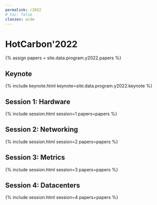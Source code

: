```yaml
---
permalink: /2022
# toc: false
classes: wide
---
```


# HotCarbon'2022

<!-- Load all papers -->
{% assign papers = site.data.program.y2022.papers %}

## Keynote

{% include keynote.html keynote=site.data.program.y2022.keynote %}

## Session 1: Hardware
<!-- Papers -->
{% include session.html session=1 papers=papers %}

## Session 2: Networking
<!-- Papers -->
{% include session.html session=2 papers=papers %}


## Session 3: Metrics
<!-- Papers -->
{% include session.html session=3 papers=papers %}

## Session 4: Datacenters
<!-- Papers -->
{% include session.html session=4 papers=papers %}